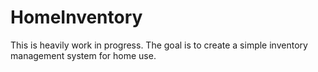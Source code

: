 # HomeInventory

This is heavily work in progress.
The goal is to create a simple inventory management system for home use.
